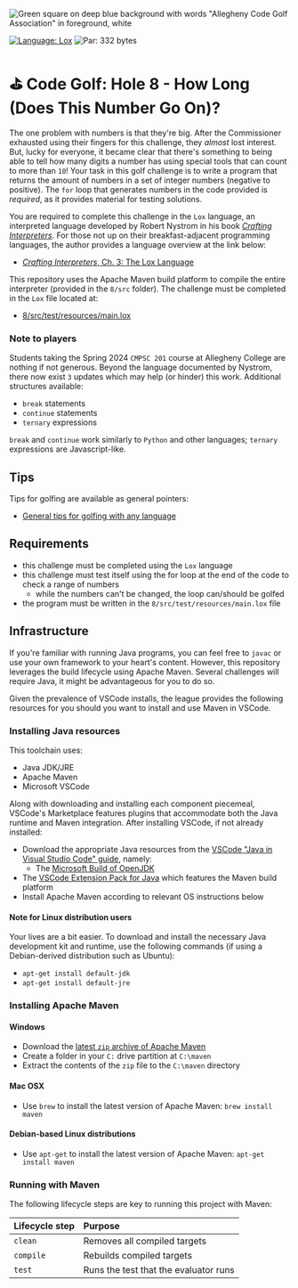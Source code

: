 ![Green square on deep blue background with words "Allegheny Code Golf Association" in foreground, white](https://github.com/allegheny-college-cmpsc-201-spring-2024/golf/assets/1552764/d3ee6a91-74c9-482b-84eb-ec9a2e8dee05)

[![Language: Lox](https://img.shields.io/badge/Language-Lox-purple.svg)](https://www.craftinginterpreters.com/the-lox-language.html)
![Par: 332 bytes](https://img.shields.io/badge/Par-218_bytes-green)

# ⛳ Code Golf: Hole 8 - How Long (Does This Number Go On)?

The one problem with numbers is that they're big. After the Commissioner exhausted using their fingers for this challenge, they _almost_
lost interest. But, lucky for everyone, it became clear that there's something to being able to tell how many digits a number has
using special tools that can count to more than `10`! Your task in this golf challenge is to write a program that returns the amount
of numbers in a set of integer numbers (negative to positive). The `for` loop that generates numbers in the code provided is _required_,
as it provides material for testing solutions.

You are required to complete this challenge in the `Lox` language, an interpreted language
developed by Robert Nystrom in his book [_Crafting Interpreters_](https://www.craftinginterpreters.com/). For those
not up on their breakfast-adjacent programming languages, the author provides a language overview at the link below:

* [_Crafting Interpreters_, Ch. 3: The Lox Language](https://www.craftinginterpreters.com/the-lox-language.html)

This repository uses the Apache Maven build platform to compile the entire interpreter (provided in the `8/src` folder).
The challenge must be completed in the `Lox` file located at:

* [8/src/test/resources/main.lox](2/src/test/resources/main.lox)

### Note to players

Students taking the Spring 2024 `CMPSC 201` course at Allegheny College are nothing if not generous. Beyond the language
documented by Nystrom, there now exist `3` updates which may help (or hinder) this work. Additional structures available:

* `break` statements
* `continue` statements
* `ternary` expressions

`break` and `continue` work similarly to `Python` and other languages; `ternary` expressions are Javascript-like.

## Tips

Tips for golfing are available as general pointers:

* [General tips for golfing with any language](https://codegolf.stackexchange.com/questions/5285/tips-for-golfing-in-all-languages)

## Requirements

* this challenge must be completed using the `Lox` language
* this challenge must test itself using the for loop at the end of the code to check a range of numbers
  * while the numbers can't be changed, the loop can/should be golfed
* the program must be written in the `8/src/test/resources/main.lox` file

## Infrastructure

If you're familiar with running Java programs, you can feel free to `javac` or use your own framework to your heart's content. 
However, this repository leverages the build lifecycle using Apache Maven. Several challenges will require Java, it might be advantageous 
for you to do so.

Given the prevalence of VSCode installs, the league provides the following resources for you should you want to install and use
Maven in VSCode.

### Installing Java resources 

This toolchain uses:

* Java JDK/JRE
* Apache Maven
* Microsoft VSCode

Along with downloading and installing each component piecemeal, VSCode's Marketplace features plugins that accommodate both the Java runtime and Maven integration. After installing VSCode, if not already installed:

* Download the appropriate Java resources from the [VSCode "Java in Visual Studio Code" guide](https://code.visualstudio.com/docs/languages/java), namely:
  * The [Microsoft Build of OpenJDK](https://www.microsoft.com/openjdk)
* The [VSCode Extension Pack for Java](https://code.visualstudio.com/docs/java/java-build) which features the Maven build platform
* Install Apache Maven according to relevant OS instructions below

#### Note for Linux distribution users

Your lives are a bit easier. To download and install the necessary Java development kit and runtime, use the following commands (if using a Debian-derived distribution such as Ubuntu):

* `apt-get install default-jdk`
* `apt-get install default-jre`

### Installing Apache Maven

#### Windows

* Download the [latest `zip` archive of Apache Maven](https://dlcdn.apache.org/maven/maven-3/3.9.6/binaries/apache-maven-3.9.6-bin.zip)
* Create a folder in your `C:` drive partition at `C:\maven`
* Extract the contents of the `zip` file to the `C:\maven` directory

#### Mac OSX

* Use `brew` to install the latest version of Apache Maven: `brew install maven`

#### Debian-based Linux distributions

* Use `apt-get` to install the latest version of Apache Maven: `apt-get install maven`

### Running with Maven

The following lifecycle steps are key to running this project with Maven:

|Lifecycle step |Purpose |
|:--------------|:-------|
|`clean`        |Removes all compiled targets |
|`compile`      |Rebuilds compiled targets|
|`test`         |Runs the test that the evaluator runs|
